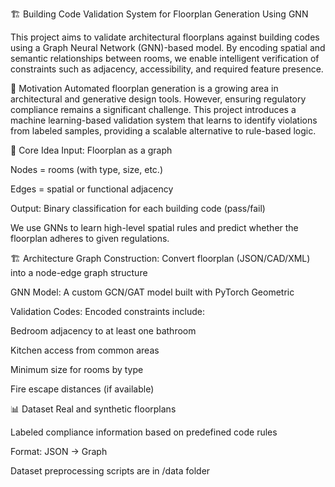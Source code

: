 🏗️ Building Code Validation System for Floorplan Generation Using GNN

This project aims to validate architectural floorplans against building codes using a Graph Neural Network (GNN)-based model. By encoding spatial and semantic relationships between rooms, we enable intelligent verification of constraints such as adjacency, accessibility, and required feature presence.

📌 Motivation
Automated floorplan generation is a growing area in architectural and generative design tools. However, ensuring regulatory compliance remains a significant challenge. This project introduces a machine learning-based validation system that learns to identify violations from labeled samples, providing a scalable alternative to rule-based logic.

🧠 Core Idea
Input: Floorplan as a graph

Nodes = rooms (with type, size, etc.)

Edges = spatial or functional adjacency

Output: Binary classification for each building code (pass/fail)

We use GNNs to learn high-level spatial rules and predict whether the floorplan adheres to given regulations.

🏗️ Architecture
Graph Construction:
Convert floorplan (JSON/CAD/XML) into a node-edge graph structure

GNN Model:
A custom GCN/GAT model built with PyTorch Geometric

Validation Codes:
Encoded constraints include:

Bedroom adjacency to at least one bathroom

Kitchen access from common areas

Minimum size for rooms by type

Fire escape distances (if available)

📊 Dataset
Real and synthetic floorplans

Labeled compliance information based on predefined code rules

Format: JSON → Graph

Dataset preprocessing scripts are in /data folder
